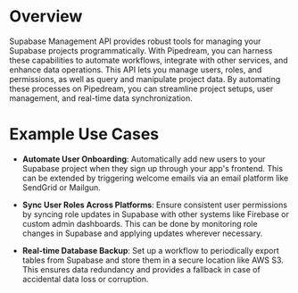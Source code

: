 # Overview

Supabase Management API provides robust tools for managing your Supabase projects programmatically. With Pipedream, you can harness these capabilities to automate workflows, integrate with other services, and enhance data operations. This API lets you manage users, roles, and permissions, as well as query and manipulate project data. By automating these processes on Pipedream, you can streamline project setups, user management, and real-time data synchronization.

# Example Use Cases

- **Automate User Onboarding**: Automatically add new users to your Supabase project when they sign up through your app's frontend. This can be extended by triggering welcome emails via an email platform like SendGrid or Mailgun.

- **Sync User Roles Across Platforms**: Ensure consistent user permissions by syncing role updates in Supabase with other systems like Firebase or custom admin dashboards. This can be done by monitoring role changes in Supabase and applying updates wherever necessary.

- **Real-time Database Backup**: Set up a workflow to periodically export tables from Supabase and store them in a secure location like AWS S3. This ensures data redundancy and provides a fallback in case of accidental data loss or corruption.
